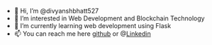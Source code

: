 - 👋 Hi, I’m @divyanshbhatt527
- 👀 I’m interested in Web Development and Blockchain Technology
- 🌱 I’m currently learning web development using Flask
- 📫 You can reach me here [github](https://github.com/divyanshbhatt527) or @[Linkedin](https://www.linkedin.com/in/divyanshbhatt527) 

<!---
divyanshbhatt527/divyanshbhatt527 is a ✨ special ✨ repository because its `README.md` (this file) appears on your GitHub profile.
You can click the Preview link to take a look at your changes.
--->
